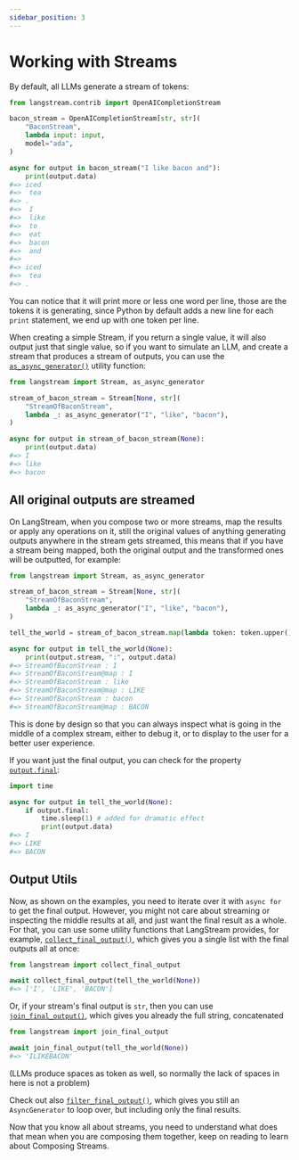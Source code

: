 ```yaml
---
sidebar_position: 3
---
```


# Working with Streams

By default, all LLMs generate a stream of tokens:

```python
from langstream.contrib import OpenAICompletionStream

bacon_stream = OpenAICompletionStream[str, str](
    "BaconStream",
    lambda input: input,
    model="ada",
)

async for output in bacon_stream("I like bacon and"):
    print(output.data)
#=> iced
#=>  tea
#=> .
#=>  I
#=>  like
#=>  to
#=>  eat
#=>  bacon
#=>  and
#=>
#=> iced
#=>  tea
#=> .
```

You can notice that it will print more or less one word per line, those are the tokens it is generating, since Python by default adds a new line for each `print` statement, we end up with one token per line.

When creating a simple Stream, if you return a single value, it will also output just that single value, so if you want to simulate an LLM, and create a stream that produces a stream of outputs, you can use the [`as_async_generator()`](pathname:///reference/langstream/index.html#langstream.as_async_generator) utility function:


```python
from langstream import Stream, as_async_generator

stream_of_bacon_stream = Stream[None, str](
    "StreamOfBaconStream",
    lambda _: as_async_generator("I", "like", "bacon"),
)

async for output in stream_of_bacon_stream(None):
    print(output.data)
#=> I
#=> like
#=> bacon
```

## All original outputs are streamed

On LangStream, when you compose two or more streams, map the results or apply any operations on it, still the original values of anything generating outputs anywhere in the stream gets streamed, this means that if you have a stream being mapped,
both the original output and the transformed ones will be outputted, for example:

```python
from langstream import Stream, as_async_generator

stream_of_bacon_stream = Stream[None, str](
    "StreamOfBaconStream",
    lambda _: as_async_generator("I", "like", "bacon"),
)

tell_the_world = stream_of_bacon_stream.map(lambda token: token.upper())

async for output in tell_the_world(None):
    print(output.stream, ":", output.data)
#=> StreamOfBaconStream : I
#=> StreamOfBaconStream@map : I
#=> StreamOfBaconStream : like
#=> StreamOfBaconStream@map : LIKE
#=> StreamOfBaconStream : bacon
#=> StreamOfBaconStream@map : BACON
```

This is done by design so that you can always inspect what is going in the middle of a complex stream, either to debug it, or to display to the user for a better user experience.

If you want just the final output, you can check for the property [`output.final`](pathname:///reference/langstream/index.html#langstream.StreamOutput.final):

```python
import time

async for output in tell_the_world(None):
    if output.final:
        time.sleep(1) # added for dramatic effect
        print(output.data)
#=> I
#=> LIKE
#=> BACON
```

## Output Utils

Now, as shown on the examples, you need to iterate over it with `async for` to get the final output. However, you might not care about streaming or inspecting the middle results at all, and just want the final result as a whole. For that, you can use some utility functions that LangStream provides, for example, [`collect_final_output()`](pathname:///reference/langstream/index.html#langstream.collect_final_output), which gives you a single list with the final outputs all at once:

```python
from langstream import collect_final_output

await collect_final_output(tell_the_world(None))
#=> ['I', 'LIKE', 'BACON']
```

Or, if your stream's final output is `str`, then you can use [`join_final_output()`](pathname:///reference/langstream/index.html#langstream.join_final_output), which gives you already the full string, concatenated

```python
from langstream import join_final_output

await join_final_output(tell_the_world(None))
#=> 'ILIKEBACON'
```

(LLMs produce spaces as token as well, so normally the lack of spaces in here is not a problem)

Check out also [`filter_final_output()`](pathname:///reference/langstream/index.html#langstream.filter_final_output), which gives you still an `AsyncGenerator` to loop over, but including only the final results.

Now that you know all about streams, you need to understand what does that mean when you are composing them together, keep on reading to learn about Composing Streams.